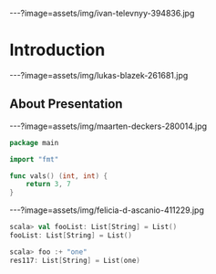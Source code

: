 ---?image=assets/img/ivan-televnyy-394836.jpg

# Introduction

---?image=assets/img/lukas-blazek-261681.jpg

## About Presentation

---?image=assets/img/maarten-deckers-280014.jpg

```go
package main

import "fmt"

func vals() (int, int) {
	return 3, 7
}
```

---?image=assets/img/felicia-d-ascanio-411229.jpg

```scala
scala> val fooList: List[String] = List()
fooList: List[String] = List()

scala> foo :+ "one"
res117: List[String] = List(one)
```

